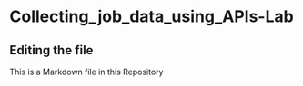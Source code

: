 # Collecting_job_data_using_APIs-Lab

## Editing the file

This is a Markdown file in this Repository
